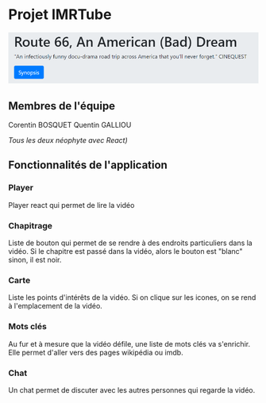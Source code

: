 # Projet IMRTube

![header](public/image/header.PNG)

## Membres de l'équipe
Corentin BOSQUET
Quentin GALLIOU

*Tous les deux néophyte avec React)*

## Fonctionnalités de l'application

### Player
Player react qui permet de lire la vidéo

### Chapitrage
Liste de bouton qui permet de se rendre à des endroits particuliers dans la vidéo.
Si le chapitre est passé dans la vidéo, alors le bouton est "blanc" sinon, il est noir.

### Carte
Liste les points d'intérêts de la vidéo. Si on clique sur les icones, on se rend à l'emplacement de la vidéo.

### Mots clés
Au fur et à mesure que la vidéo défile, une liste de mots clés va s'enrichir. Elle permet d'aller vers des pages wikipédia ou imdb.

### Chat
Un chat permet de discuter avec les autres personnes qui regarde la vidéo.